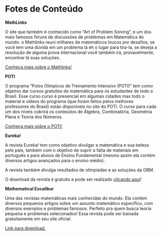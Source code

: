 Fotes de Conteúdo
==================

__MathLinks__

O site que também é conhecido como  “Art of Problem Solving”,  é um dos mais famosos fóruns de discussões de problemas em Matemática do mundo. o Mathlinks reuni milhares de matemáticos loucos por desafios, se você tem uma dúvida em um problema lá eh o lugar para tira-la, se deseja a resolução de alguma prova internacional você também irá, provavelmente, encontrar lá suas soluções.

[Conheça mais sobre o Mathlinks!](http://noic.com.br/olimpiadas/matematica/aops/) 

__POTI__

O programa “Polos Olímpicos de Treinamento Intensivo (POTI)” tem como objetivo dar cursos gratuitos de matemática para os estudantes de todo o Brasil. Esse curso curso é presencial em algumas cidades mas todo o material e vídeos do programa (que foram feitos pelos melhores professores do Brasil) estão disponíveis no site do POTI. O curso para cada um dos níveis cobrirá os conteúdos de Álgebra, Combinatória, Geometria Plana e Teoria dos Números.

[Conheça mais sobre o POTI!](http://poti.impa.br/)

__Eureka!__

A revista Eureka! tem como objetivo divulgar a matemática e sua beleza pelo país, também com o objetivo de suprir a falta de materiais em português e para alunos de Ensino Fundamental (mesmo assim ela contém diversos artigos avançados para o ensino médio).

A revista também divulga resultados de olimpíadas e as soluções da OBM.

O download da revista é gratuito e pode ser realizado [clicando aqui](http://www.obm.org.br/opencms/revista_eureka/)!

__Mathematical Excalibur__

Uma das revistas matemáticas mais conhecidas do mundo. Ela contém diversos pequenos artigos sobre um assunto matemático específico, com diversos exemplos e problemas famosos. Perfeito pra quem busca teoria pequena e problemas selecionados!
Essa revista pode ser baixada gratuitamente em seu site oficial.

[Link para download.](http://www.math.ust.hk/excalibur/)
